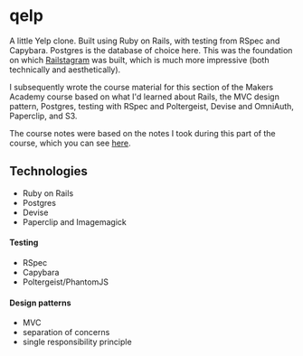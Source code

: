 # qelp

A little Yelp clone. Built using Ruby on Rails, with testing from RSpec and Capybara. Postgres is the database of choice here. This was the foundation on which [Railstagram](https://github.com/henryaj/railstagram) was built, which is much more impressive (both technically and aesthetically).

I subsequently wrote the course material for this section of the Makers Academy course based on what I'd learned about Rails, the MVC design pattern, Postgres, testing with RSpec and Poltergeist, Devise and OmniAuth, Paperclip, and S3.

The course notes were based on the notes I took during this part of the course, which you can see [here](https://github.com/henryaj/makers-notes/blob/master/rails.md).

## Technologies

* Ruby on Rails
* Postgres
* Devise
* Paperclip and Imagemagick
 
#### Testing

* RSpec
* Capybara
* Poltergeist/PhantomJS

#### Design patterns

* MVC
* separation of concerns
* single responsibility principle
